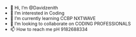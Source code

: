 - 👋 Hi, I’m @Davidzenith
- 👀 I’m interested in Coding 
- 🌱 I’m currently learning CCBP NXTWAVE 
- 💞️ I’m looking to collaborate on CODING PROFESSIONALS
- 📫 How to reach me pH 9182688334

<!---
Davidzenith/Davidzenith is a ✨ special ✨ repository because its `README.md` (this file) appears on your GitHub profile.
You can click the Preview link to take a look at your changes.
--->
